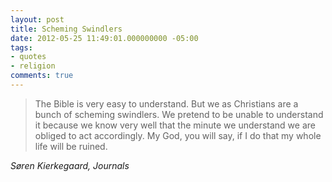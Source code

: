 ```yaml
---
layout: post
title: Scheming Swindlers
date: 2012-05-25 11:49:01.000000000 -05:00
tags:
- quotes
- religion
comments: true
---
```

<blockquote class="big">The Bible is very easy to understand. But we as Christians are a bunch of scheming swindlers. We pretend to be unable to understand it because we know very well that the minute we understand we are obliged to act accordingly. My God, you will say, if I do that my whole life will be ruined.</blockquote>

<cite class="big">S&oslash;ren Kierkegaard, <em>Journals</em></cite>





